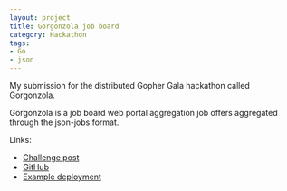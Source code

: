 ```yaml
---
layout: project
title: Gorgonzola job board
category: Hackathon
tags:
- Go
- json
---
```


My submission for the distributed Gopher Gala hackathon called Gorgonzola.

Gorgonzola is a job board web portal aggregation job offers aggregated through the json-jobs format.

Links:

- [Challenge post](http://challengepost.com/software/gorgonzola-job-board)
- [GitHub](https://github.com/aquilax/gorgonzola)
- [Example deployment](http://gorgonzola-gophergala.appspot.com/)
